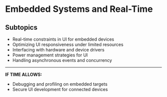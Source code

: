 # Embedded Systems and Real-Time

## Subtopics
- Real-time constraints in UI for embedded devices
- Optimizing UI responsiveness under limited resources
- Interfacing with hardware and device drivers
- Power management strategies for UI
- Handling asynchronous events and concurrency

---
**IF TIME ALLOWS:**  
- Debugging and profiling on embedded targets
- Secure UI development for connected devices 